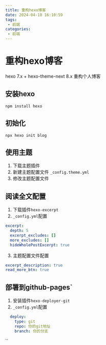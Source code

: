 ```yaml
---
title: 重构hexo博客
date: 2024-04-10 16:10:59
tags:
 - 前端
categories:
 - 前端
---
```


# 重构hexo博客

hexo 7.x + hexo-theme-next 8.x 重构个人博客

## 安装hexo

`npm install hexo`

## 初始化

`npx hexo init blog`

## 使用主题

1. 下载主题插件
2. 新建主题配置文件 `_config.theme.yml`
3. 修改主题配置文件

## 阅读全文配置

1. 下载插件`hexo-excerpt`
2. `_config.yml`配置
```yml
excerpt:
  depth: 5
  excerpt_excludes: []
  more_excludes: []
  hideWholePostExcerpt: true
```
3. 主题配置文件配置
```yml
excerpt_description: true
read_more_btn: true
```

## 部署到github-pages`

1. 安装插件`hexo-deployer-git`
2. `_config.yml`配置
  ```yml
    deploy:
      type: git
      repo: 你的git地址
      branch: 你的分支
  ```
``